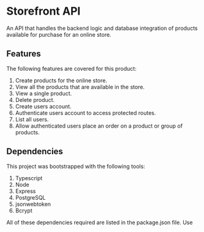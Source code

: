 # Storefront API

An API that handles the backend logic and database integration of products available for purchase for an online store.

## Features

The following features are covered for this product:

1. Create products for the online store.
2. View all the products that are available in the store.
3. View a single product.
4. Delete product.
5. Create users account.
6. Authenticate users account to access protected routes.
7. List all users.
8. Allow authenticated users place an order on a product or group of products.

## Dependencies

This project was bootstrapped with the following tools:

1. Typescript
2. Node
3. Express
4. PostgreSQL
5. jsonwebtoken
6. Bcrypt

All of these dependencies required are listed in the package.json file. Use
